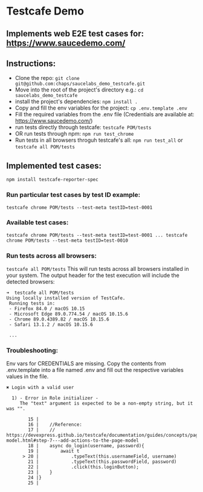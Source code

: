 
# Testcafe Demo 
## Implements web E2E test cases for: https://www.saucedemo.com/


## Instructions:
- Clone the repo:
`git clone git@github.com:chaps/saucelabs_demo_testcafe.git`
- Move into the root of the project's directory e.g.:
`cd saucelabs_demo_testcafe`
- install the project's dependencies:
`npm install .`
- Copy and fill the env variables for the project:
`cp .env.template .env`
- Fill the required variables from the .env file (Credentials are available at: https://www.saucedemo.com/)
- run tests directly through testcafe:
`testcafe POM/tests`
- OR run tests through npm:
`npm run test_chrome`
- Run tests in all browsers throguh testcafe's all:
`npm run test_all` or `testcafe all POM/tests`

## Implemented test cases:
`npm install testcafe-reporter-spec`


### Run particular test cases by test ID example:
`testcafe chrome POM/tests --test-meta testID=test-0001`

### Available test cases:
`
testcafe chrome POM/tests --test-meta testID=test-0001
...
testcafe chrome POM/tests --test-meta testID=test-0010
`

### Run tests across all browsers:
`testcafe all POM/tests`
This will run tests across all browsers installed in your system.
The output header for the test execution will include the detected browsers:
```
➜  testcafe all POM/tests
Using locally installed version of TestCafe.
 Running tests in:
 - Firefox 84.0 / macOS 10.15
 - Microsoft Edge 89.0.774.54 / macOS 10.15.6
 - Chrome 89.0.4389.82 / macOS 10.15.6
 - Safari 13.1.2 / macOS 10.15.6

 ...
 ```


 ### Troubleshooting:
Env vars for CREDENTIALS are missing.
Copy the contents from .env.template into a file named .env
and fill out the respective variables values in the file.
 ```
 ✖ Login with a valid user

   1) - Error in Role initializer -
      The "text" argument is expected to be a non-empty string, but it was "".

         15 |
         16 |    //Reference:
         17 |    // https://devexpress.github.io/testcafe/documentation/guides/concepts/page-model.html#step-7---add-actions-to-the-page-model
         18 |    async do_login(username, password){
         19 |        await t
       > 20 |            .typeText(this.usernameField, username)
         21 |            .typeText(this.passwordField, password)
         22 |            .click(this.loginButton);
         23 |    }
         24 |}
         25 |
 ```